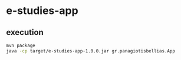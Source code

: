 # e-studies-app

## execution

```bash
mvn package
java -cp target/e-studies-app-1.0.0.jar gr.panagiotisbellias.App
```